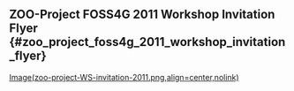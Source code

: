 ## ZOO-Project FOSS4G 2011 Workshop Invitation Flyer {#zoo_project_foss4g_2011_workshop_invitation_flyer}

[Image(zoo-project-WS-invitation-2011.png,align=center,nolink)](Image(zoo-project-WS-invitation-2011.png,align=center,nolink) "wikilink")

